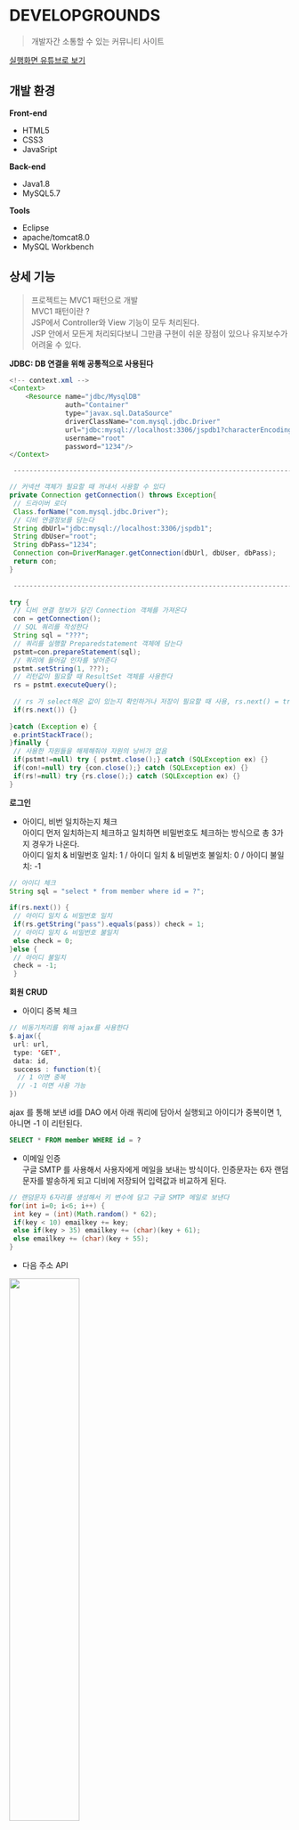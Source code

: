 # DEVELOPGROUNDS

> 개발자간 소통할 수 있는 커뮤니티 사이트

[실행화면 유튜브로 보기](https://www.youtube.com/watch?v=3Z8ggiOaAOE)



## 개발 환경
**Front-end**
  * HTML5
  * CSS3
  * JavaSript
  
**Back-end**
  * Java1.8
  * MySQL5.7

**Tools**
  * Eclipse
  * apache/tomcat8.0
  * MySQL Workbench
 
 
## 상세 기능

> 프로젝트는 MVC1 패턴으로 개발  
> MVC1 패턴이란 ?   
> JSP에서 Controller와 View 기능이 모두 처리된다.   
> JSP 안에서 모든게 처리되다보니 그만큼 구현이 쉬운 장점이 있으나 유지보수가 어려울 수 있다.

**JDBC: DB 연결을 위해 공통적으로 사용된다**
``` java
<!-- context.xml -->
<Context>
	<Resource name="jdbc/MysqlDB"
	 		  auth="Container"
	 		  type="javax.sql.DataSource"
	 		  driverClassName="com.mysql.jdbc.Driver"
	 		  url="jdbc:mysql://localhost:3306/jspdb1?characterEncoding=utf8"
	 		  username="root"
	 		  password="1234"/>
</Context>

 ----------------------------------------------------------------------

// 커넥션 객체가 필요할 때 꺼내서 사용할 수 있다
private Connection getConnection() throws Exception{
 // 드라이버 로더
 Class.forName("com.mysql.jdbc.Driver");
 // 디비 연결정보를 담는다
 String dbUrl="jdbc:mysql://localhost:3306/jspdb1";
 String dbUser="root";
 String dbPass="1234";
 Connection con=DriverManager.getConnection(dbUrl, dbUser, dbPass);
 return con;
}

 ----------------------------------------------------------------------
 
try {	                        
 // 디비 연결 정보가 담긴 Connection 객체를 가져온다
 con = getConnection();
 // SQL 쿼리를 작성한다
 String sql = "???";
 // 쿼리를 실행할 Preparedstatement 객체에 담는다
 pstmt=con.prepareStatement(sql);
 // 쿼리에 들어갈 인자를 넣어준다
 pstmt.setString(1, ???);
 // 리턴값이 필요할 때 ResultSet 객체를 사용한다
 rs = pstmt.executeQuery();
			 
 // rs 가 select해온 값이 있는지 확인하거나 저장이 필요할 때 사용, rs.next() = true 행이 존재한다는 것
 if(rs.next()) {}
				
}catch (Exception e) {
 e.printStackTrace();
}finally {
 // 사용한 자원들을 해제해줘야 자원의 낭비가 없음
 if(pstmt!=null) try { pstmt.close();} catch (SQLException ex) {}
 if(con!=null) try {con.close();} catch (SQLException ex) {}
 if(rs!=null) try {rs.close();} catch (SQLException ex) {}
}		

```


**로그인**
* 아이디, 비번 일치하는지 체크  
아이디 먼저 일치하는지 체크하고 일치하면 비밀번호도 체크하는 방식으로 총 3가지 경우가 나온다.  
아이디 일치 & 비밀번호 일치: 1 / 아이디 일치 & 비밀번호 불일치: 0 / 아이디 불일치: -1
``` java
// 아이디 체크
String sql = "select * from member where id = ?";
				 
if(rs.next()) {
 // 아이디 일치 & 비밀번호 일치
 if(rs.getString("pass").equals(pass)) check = 1;
 // 아이디 일치 & 비밀번호 불일치
 else check = 0;
}else {
 // 아이디 불일치
 check = -1;
 }
```

**회원 CRUD**
 * 아이디 중복 체크
``` java
// 비동기처리를 위해 ajax를 사용한다
$.ajax({
 url: url,  
 type: 'GET',
 data: id, 
 success : function(t){ 	        	
  // 1 이면 중복
  // -1 이면 사용 가능
})
```
ajax 를 통해 보낸 id를 DAO 에서 아래 쿼리에 담아서 실행되고 아이디가 중복이면 1, 아니면 -1 이 리턴된다.
``` sql
SELECT * FROM member WHERE id = ?
```
* 이메일 인증  
구글 SMTP 를 사용해서 사용자에게 메일을 보내는 방식이다. 인증문자는 6자 랜덤문자를 발송하게 되고 디비에 저장되어 입력값과 비교하게 된다.
``` java
// 랜덤문자 6자리를 생성해서 키 변수에 담고 구글 SMTP 메일로 보낸다
for(int i=0; i<6; i++) {
 int key = (int)(Math.random() * 62);
 if(key < 10) emailkey += key;
 else if(key > 35) emailkey += (char)(key + 61);
 else emailkey += (char)(key + 55);
}
```
* 다음 주소 API
 <img src="https://user-images.githubusercontent.com/64389409/99147196-5fefe400-26c2-11eb-8e3c-0a37878b4051.PNG" width="50%" heigth="50%">

주소가 4칸..이다.. 디비 컬럼을 address 하나로 만들었는데 조합해서 넣어야할듯하다. 아니면 컬럼을 4개로 만들면? 편하겠지만 사양하겠다.
디비에서 꺼내올때는 .split('/') 으로 끊어서 각 필드에 넣어준다.
``` java
setAddress(postcode+" / "+address1+" / "+address2+" / "+address3);
getAddress().split(" / ");
```
* 그 외에 INSERT, SELECT, UPDATE, DELETE 쿼리문으로 CRUD 구현하였다.
``` sql
INSERT INTO member(id, pass, name, reg_date, email, address, phone, mobile) values(?, ?, ?, ?, ?, ?, ?, ?)
SELECT * from member WHERE id = ?
UPDATE member SET name = ?, email = ?, address = ?, phone = ?, mobile = ? WHERE id = ?
DELETE FROM member WHERE id = ?
```




**게시판 CRUD**

**쪽지함**
  
  
  
  
  
  
  
  
  
  
  

## 화면 캡처
<img src="https://user-images.githubusercontent.com/64389409/99144252-c0bdf300-26a7-11eb-8ea2-5ccf5e753aab.PNG" width="50%" heigth="50%"><img src="https://user-images.githubusercontent.com/64389409/99144330-3a55e100-26a8-11eb-8d9f-eaa5e857b83a.PNG" width="40%" heigth="40%"><img src="https://user-images.githubusercontent.com/64389409/99144333-3e81fe80-26a8-11eb-969e-fa88a6d0dd7e.PNG" width="50%" heigth="40%"><img src="https://user-images.githubusercontent.com/64389409/99144332-3cb83b00-26a8-11eb-99d7-17d4321edd75.PNG" width="40%" heigth="40%"><img src="https://user-images.githubusercontent.com/64389409/99144447-56a64d80-26a9-11eb-8033-f7d1b4e4dc25.PNG" width="60%" heigth="60%"><img src="https://user-images.githubusercontent.com/64389409/99144341-48a3fd00-26a8-11eb-992e-e97153a190b2.PNG" width="40%" heigth="40%"> 
  
  
         
